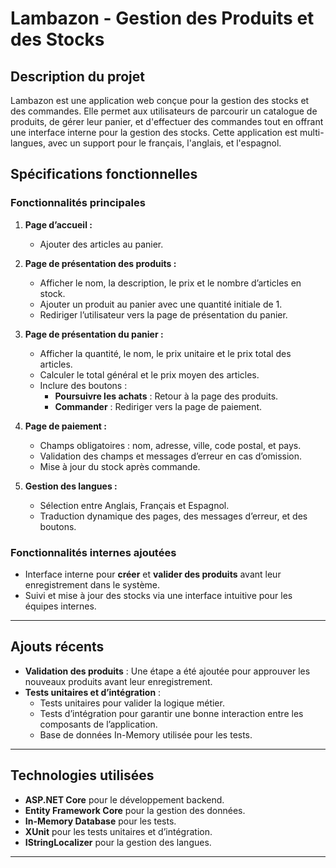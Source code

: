 # **Lambazon - Gestion des Produits et des Stocks**

## **Description du projet**

Lambazon est une application web conçue pour la gestion des stocks et des commandes. Elle permet aux utilisateurs de parcourir un catalogue de produits, de gérer leur panier, et d'effectuer des commandes tout en offrant une interface interne pour la gestion des stocks. Cette application est multi-langues, avec un support pour le français, l'anglais, et l'espagnol.

## **Spécifications fonctionnelles**

### **Fonctionnalités principales**
1. **Page d’accueil :**
   - Ajouter des articles au panier.

2. **Page de présentation des produits :**
   - Afficher le nom, la description, le prix et le nombre d’articles en stock.
   - Ajouter un produit au panier avec une quantité initiale de 1.
   - Rediriger l’utilisateur vers la page de présentation du panier.

3. **Page de présentation du panier :**
   - Afficher la quantité, le nom, le prix unitaire et le prix total des articles.
   - Calculer le total général et le prix moyen des articles.
   - Inclure des boutons :
     - **Poursuivre les achats** : Retour à la page des produits.
     - **Commander** : Rediriger vers la page de paiement.

4. **Page de paiement :**
   - Champs obligatoires : nom, adresse, ville, code postal, et pays.
   - Validation des champs et messages d’erreur en cas d’omission.
   - Mise à jour du stock après commande.

5. **Gestion des langues :**
   - Sélection entre Anglais, Français et Espagnol.
   - Traduction dynamique des pages, des messages d’erreur, et des boutons.

### **Fonctionnalités internes ajoutées**
- Interface interne pour **créer** et **valider des produits** avant leur enregistrement dans le système.
- Suivi et mise à jour des stocks via une interface intuitive pour les équipes internes.

---

## **Ajouts récents**

- **Validation des produits** : Une étape a été ajoutée pour approuver les nouveaux produits avant leur enregistrement.
- **Tests unitaires et d’intégration** : 
  - Tests unitaires pour valider la logique métier.
  - Tests d’intégration pour garantir une bonne interaction entre les composants de l’application.
  - Base de données In-Memory utilisée pour les tests.

---

## **Technologies utilisées**

- **ASP.NET Core** pour le développement backend.
- **Entity Framework Core** pour la gestion des données.
- **In-Memory Database** pour les tests.
- **XUnit** pour les tests unitaires et d’intégration.
- **IStringLocalizer** pour la gestion des langues.

---


